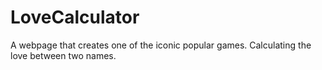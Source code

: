 # LoveCalculator
A webpage that creates one of the iconic popular games. Calculating the love between two names.
